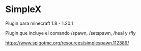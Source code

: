 # SimpleX
 Plugin para minecraft 1.8 - 1.20.1

Plugin que incluye el comando /spawn, /setspawn, /heal y /fly

https://www.spigotmc.org/resources/simplespawn.112389/
